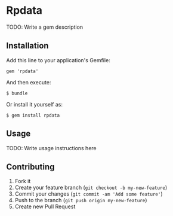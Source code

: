 # Rpdata

TODO: Write a gem description

## Installation

Add this line to your application's Gemfile:

    gem 'rpdata'

And then execute:

    $ bundle

Or install it yourself as:

    $ gem install rpdata

## Usage

TODO: Write usage instructions here

## Contributing

1. Fork it
2. Create your feature branch (`git checkout -b my-new-feature`)
3. Commit your changes (`git commit -am 'Add some feature'`)
4. Push to the branch (`git push origin my-new-feature`)
5. Create new Pull Request
